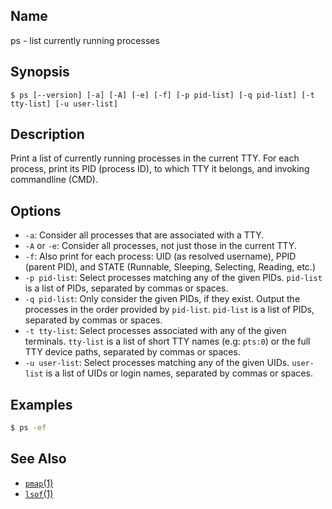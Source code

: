 ## Name

ps - list currently running processes

## Synopsis

```**sh
$ ps [--version] [-a] [-A] [-e] [-f] [-p pid-list] [-q pid-list] [-t tty-list] [-u user-list]
```

## Description

Print a list of currently running processes in the current TTY.
For each process, print its PID (process ID), to which TTY it belongs, and invoking commandline (CMD).

## Options

* `-a`: Consider all processes that are associated with a TTY.
* `-A` or `-e`: Consider all processes, not just those in the current TTY.
* `-f`: Also print for each process: UID (as resolved username), PPID (parent PID), and STATE (Runnable, Sleeping, Selecting, Reading, etc.)
* `-p pid-list`: Select processes matching any of the given PIDs. `pid-list` is a list of PIDs, separated by commas or spaces.
* `-q pid-list`: Only consider the given PIDs, if they exist. Output the processes in the order provided by `pid-list`. `pid-list` is a list of PIDs, separated by commas or spaces.
* `-t tty-list`: Select processes associated with any of the given terminals. `tty-list` is a list of short TTY names (e.g: `pts:0`) or the full TTY device paths, separated by commas or spaces.
* `-u user-list`: Select processes matching any of the given UIDs. `user-list` is a list of UIDs or login names, separated by commas or spaces.

## Examples

```sh
$ ps -ef
```

## See Also
* [`pmap`(1)](help://man/1/pmap)
* [`lsof`(1)](help://man/1/lsof)
